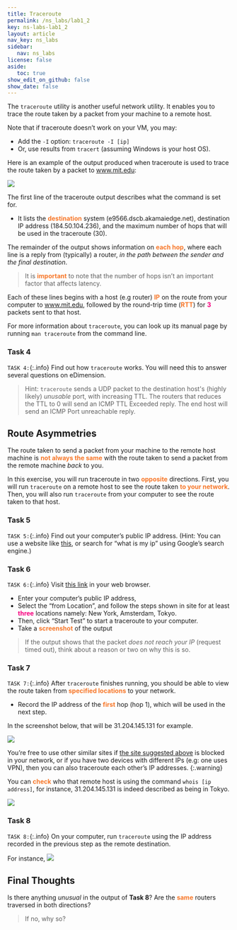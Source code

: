 ```yaml
---
title: Traceroute
permalink: /ns_labs/lab1_2
key: ns-labs-lab1_2
layout: article
nav_key: ns_labs
sidebar:
   nav: ns_labs
license: false
aside:
   toc: true
show_edit_on_github: false
show_date: false
---
```


The `traceroute` utility is another useful network utility. It enables you to trace the route taken by a packet from your machine to a remote host. 

Note that if traceroute doesn’t work on your VM, you may:
* Add the `-I` option: `traceroute -I [ip]`
* Or, use results from `tracert` (assuming Windows is your host OS). 


Here is an example of the output produced when traceroute is used to trace the route taken by a packet to www.mit.edu:

<img src="/50005/assets/images/nslab1/1.png"  class="center_seventy"/>

The first line of the traceroute output describes what the command is set for.  
* It lists the <span style="color:#f77729;"><b>destination</b></span> system (e9566.dscb.akamaiedge.net), destination IP address (184.50.104.236), and the maximum number of hops that will be used in the traceroute (30).

The remainder of the output shows information on <span style="color:#f77729;"><b>each hop</b></span>, where each line is a reply from (typically) a router, *in the path between the sender and the final destination*. 
> It is <span style="color:#f77729;"><b>important</b></span> to note that the number of hops isn’t an important factor that affects latency. 

Each of these lines begins with a host (e.g router) <span style="color:#f77729;"><b>IP</b></span> on the route from your computer to www.mit.edu, followed by the round-trip time (<span style="color:#f77729;"><b>RTT</b></span>) for <span style="color:#f7007f;"><b>3</b></span> packets sent to that host. 

For more information about `traceroute`, you can look up its manual page by running `man traceroute` from the command line.

### Task 4 
`TASK 4:`{:.info} Find out how `traceroute` works. You will need this to answer several questions on eDimension. 

> Hint: `traceroute` sends a UDP packet to the destination host's (highly likely) *unusable* port, with increasing TTL. The routers that reduces the TTL to 0 will send an ICMP TTL Exceeded reply. The end host will send an ICMP Port unreachable reply. 

## Route Asymmetries
The route taken to send a packet from your  machine to the remote host machine is <span style="color:#f77729;"><b>not always the same</b></span> with the route taken to send a packet from the remote machine *back* to you.

In this exercise, you will run traceroute in two <span style="color:#f77729;"><b>opposite</b></span> directions. First, you will run `traceroute` on a remote host to see the route taken <span style="color:#f77729;"><b>to your network</b></span>. Then, you will also run `traceroute` from your computer to see the route taken to that host.

### Task 5 
`TASK 5:`{:.info} Find out your computer’s public IP address. (Hint: You can use a website like [this](http://www.whatismypublicip.com/), or search for “what is my ip” using Google’s search engine.)

### Task 6 
`TASK 6:`{:.info} Visit [this link](https://www.uptrends.com/tools/traceroute) in your web browser. 
* Enter your computer’s public IP address, 
* Select the “from Location”, and follow the steps shown in site for at least <span style="color:#f7007f;"><b>three</b></span> locations namely: New York, Amsterdam, Tokyo.
* Then, click “Start Test” to start a traceroute to your computer. 
* Take a <span style="color:#f77729;"><b>screenshot</b></span> of the output

> If the output shows that the packet *does not reach your IP* (request timed out), think about a reason or two on why this is so.


### Task 7 
`TASK 7:`{:.info} After `traceroute` finishes running, you should be able to view the route taken from <span style="color:#f77729;"><b>specified locations</b></span> to your network. 
* Record the IP address of the <span style="color:#f77729;"><b>first</b></span> hop (hop 1), which will be used in the next step. 

In the screenshot below, that will be 31.204.145.131 for example.

<img src="/50005/assets/images/nslab1/2.png"  class="center_seventy"/>

You’re free to use other similar sites if [the site suggested above](https://www.uptrends.com/tools/traceroute) is blocked in your network, or if you have two devices with different IPs (e.g: one uses VPN), then you can also traceroute each other’s IP addresses. 
{:.warning}

You can <span style="color:#f77729;"><b>check</b></span> who  that remote host is using the command `whois [ip address]`, for instance,  31.204.145.131 is indeed described as being in Tokyo.

<img src="/50005/assets/images/nslab1/4.png"  class="center_seventy"/>

### Task 8 
`TASK 8:`{:.info} On your computer, run `traceroute` using the IP address recorded in the previous step as the remote destination.

For instance,
<img src="/50005/assets/images/nslab1/3.png"  class="center_seventy"/>


## Final Thoughts

Is there anything *unusual* in the output of **Task 8**? Are the <span style="color:#f77729;"><b>same</b></span> routers traversed in both directions? 
> If no, why so?




